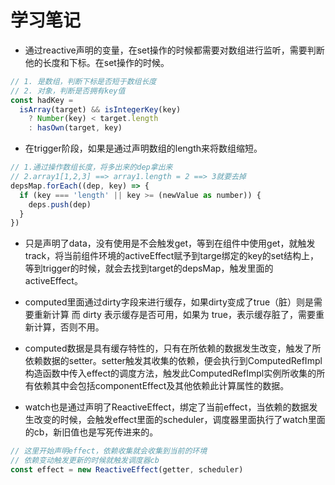 # 学习笔记

- 通过reactive声明的变量，在set操作的时候都需要对数组进行监听，需要判断他的长度和下标。在set操作的时候。

```js
// 1. 是数组，判断下标是否短于数组长度
// 2. 对象，判断是否拥有key值
const hadKey =
  isArray(target) && isIntegerKey(key)
    ? Number(key) < target.length
    : hasOwn(target, key)
```

- 在trigger阶段，如果是通过声明数组的length来将数组缩短。

```js
// 1.通过操作数组长度，将多出来的dep拿出来
// 2.array1[1,2,3] ==> array1.length = 2 ==> 3就要去掉
depsMap.forEach((dep, key) => {
  if (key === 'length' || key >= (newValue as number)) {
    deps.push(dep)
  }
})
```

- 只是声明了data，没有使用是不会触发get，等到在组件中使用get，就触发track，将当前组件环境的activeEffect赋予到targe绑定的key的set结构上，等到trigger的时候，就会去找到target的depsMap，触发里面的activeEffect。

- computed里面通过dirty字段来进行缓存，如果dirty变成了true（脏）则是需要重新计算
而 dirty 表示缓存是否可用，如果为 true，表示缓存脏了，需要重新计算，否则不用。

- computed数据是具有缓存特性的，只有在所依赖的数据发生改变，触发了所依赖数据的setter。setter触发其收集的依赖，便会执行到ComputedRefImpl构造函数中传入effect的调度方法，触发此ComputedRefImpl实例所收集的所有依赖其中会包括componentEffect及其他依赖此计算属性的数据。

- watch也是通过声明了ReactiveEffect，绑定了当前effect，当依赖的数据发生改变的时候，会触发effect里面的scheduler，调度器里面执行了watch里面的cb，新旧值也是写死传进来的。

```js
// 这里开始声明effect，依赖收集就会收集到当前的环境
// 依赖变动触发更新的时候就触发调度器cb
const effect = new ReactiveEffect(getter, scheduler)
```